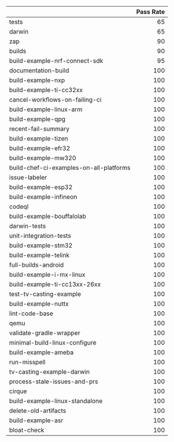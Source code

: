 |                                         |   Pass Rate |
|:----------------------------------------|------------:|
| tests                                   |          65 |
| darwin                                  |          65 |
| zap                                     |          90 |
| builds                                  |          90 |
| build-example-nrf-connect-sdk           |          95 |
| documentation-build                     |         100 |
| build-example-nxp                       |         100 |
| build-example-ti-cc32xx                 |         100 |
| cancel-workflows-on-failing-ci          |         100 |
| build-example-linux-arm                 |         100 |
| build-example-qpg                       |         100 |
| recent-fail-summary                     |         100 |
| build-example-tizen                     |         100 |
| build-example-efr32                     |         100 |
| build-example-mw320                     |         100 |
| build-chef-ci-examples-on-all-platforms |         100 |
| issue-labeler                           |         100 |
| build-example-esp32                     |         100 |
| build-example-infineon                  |         100 |
| codeql                                  |         100 |
| build-example-bouffalolab               |         100 |
| darwin-tests                            |         100 |
| unit-integration-tests                  |         100 |
| build-example-stm32                     |         100 |
| build-example-telink                    |         100 |
| full-builds-android                     |         100 |
| build-example-i-mx-linux                |         100 |
| build-example-ti-cc13xx-26xx            |         100 |
| test-tv-casting-example                 |         100 |
| build-example-nuttx                     |         100 |
| lint-code-base                          |         100 |
| qemu                                    |         100 |
| validate-gradle-wrapper                 |         100 |
| minimal-build-linux-configure           |         100 |
| build-example-ameba                     |         100 |
| run-misspell                            |         100 |
| tv-casting-example-darwin               |         100 |
| process-stale-issues-and-prs            |         100 |
| cirque                                  |         100 |
| build-example-linux-standalone          |         100 |
| delete-old-artifacts                    |         100 |
| build-example-asr                       |         100 |
| bloat-check                             |         100 |